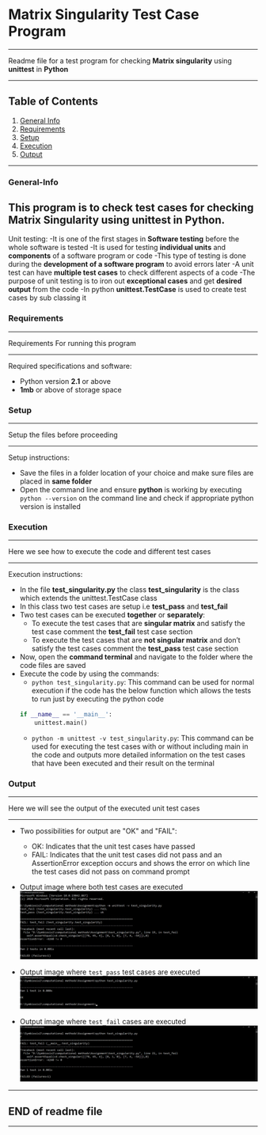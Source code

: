 # Matrix Singularity Test Case Program 
***
Readme file for a test program for checking **Matrix singularity** using **unittest** in **Python**
***

## Table of Contents
1. [General Info](#General-Info)
2. [Requirements](#Requirements)
3. [Setup](#Setup)
4. [Execution](#Execution)
5. [Output](#Output)
***
### General-Info
This program is to check test cases for checking **Matrix Singularity** using **unittest** in **Python**.
----
Unit testing:
-It is one of the first stages in **Software testing** before the whole software is tested
-It is used for testing **individual units** and **components** of a software program or code
-This type of testing is done during the **development of a software program** to avoid errors later
-A unit test can have **multiple test cases** to check different aspects of a code
-The purpose of unit testing is to iron out **exceptional cases** and get **desired output** from the code
-In python **unittest.TestCase** is used to create test cases by sub classing it

### Requirements
***
Requirements For running this program
***
Required specifications and software: 
- Python version **2.1** or above
- **1mb** or above of storage space

### Setup
***
Setup the files before proceeding
***
Setup instructions:
- Save the files in a folder location of your choice and make sure files are placed in **same folder**
- Open the command line and ensure **python** is working by executing `python --version` on the command line and check if appropriate python version is installed

### Execution
***
Here we see how to execute the code and different test cases
***
Execution instructions:
- In the file **test_singularity.py** the class **test_singularity** is the class which extends the unittest.TestCase class
- In this class two test cases are setup i.e **test_pass** and **test_fail**
- Two test cases can be executed **together** or **separately**:
    - To execute the test cases that are **singular matrix** and satisfy the test case comment the **test_fail** test case section
    - To execute the test cases that are **not singular matrix** and don’t satisfy the test cases comment the **test_pass** test case section
- Now, open the **command terminal** and navigate to the folder where the code files are saved
- Execute the code by using the commands:
    - `python test_singularity.py`: This command can be used for normal execution if the code has the below function which allows the tests to run just by executing the python code
    ```python
    if __name__ == '__main__':
        unittest.main() 
    ``` 
    - `python -m unittest -v test_singularity.py`: This command can be used for executing the test cases with or without including main in the code and outputs more detailed information on the test cases that have been executed and their result on the terminal

### Output
***
Here we will see the output of the executed unit test cases
***
- Two possibilities for output are "OK" and "FAIL":
    - OK: Indicates that the unit test cases have passed
    - FAIL: Indicates that the unit test cases did not pass and an AssertionError exception occurs and shows the error on which line the test cases did not pass on command prompt
- Output image where both test cases are executed
![Output image of pass and fail test cases](https://github.com/iVibhuti/Msc-CA-CM2/blob/64e12ab3da590392269b23f5fee2ddce181a8ece/Kalash_Prn12/screenshots/PassFail.png)

- Output image where `test_pass` test cases are executed
![Output image of pass test cases](https://github.com/iVibhuti/Msc-CA-CM2/blob/64e12ab3da590392269b23f5fee2ddce181a8ece/Kalash_Prn12/screenshots/Pass.png)

- Output image where `test_fail` cases are executed
![Output image of fail test cases](https://github.com/iVibhuti/Msc-CA-CM2/blob/64e12ab3da590392269b23f5fee2ddce181a8ece/Kalash_Prn12/screenshots/Fail.png)



***
## END of readme file
***
